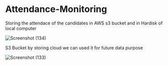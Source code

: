 # Attendance-Monitoring
Storing the attendace of the candidates in AWS s3 bucket and in Hardisk of local computer


![Screenshot (134)](https://user-images.githubusercontent.com/83824286/125108748-14ca8b80-e100-11eb-8abe-94422c79c068.png)



S3 Bucket  by storing cloud we can used it for future data purpose


![Screenshot (133)](https://user-images.githubusercontent.com/83824286/125108816-2a3fb580-e100-11eb-9e45-6dc8085fce14.png)
